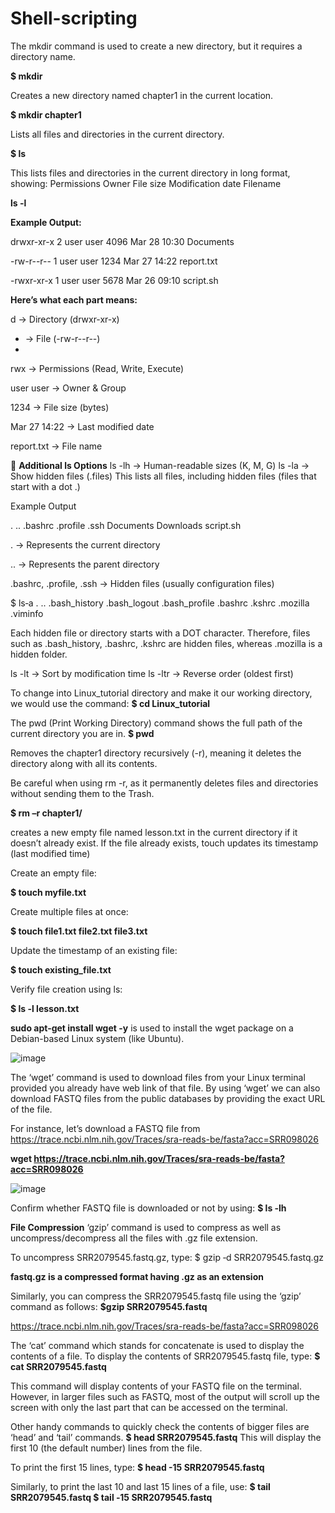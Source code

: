 # Shell-scripting

The mkdir command is used to create a new directory, but it requires a directory name.

**$ mkdir**

Creates a new directory named chapter1 in the current location.

**$ mkdir chapter1**

Lists all files and directories in the current directory.

**$  ls**

This lists files and directories in the current directory in long format, showing:
Permissions
Owner
File size
Modification date
Filename

**ls -l**

**Example Output:**

drwxr-xr-x  2 user user  4096 Mar 28 10:30 Documents

-rw-r--r--  1 user user  1234 Mar 27 14:22 report.txt

-rwxr-xr-x  1 user user  5678 Mar 26 09:10 script.sh

**Here’s what each part means:**

d → Directory (drwxr-xr-x)

- → File (-rw-r--r--)
- 
rwx → Permissions (Read, Write, Execute)

user user → Owner & Group

1234 → File size (bytes)

Mar 27 14:22 → Last modified date

report.txt → File name


📌 **Additional ls Options**
ls -lh → Human-readable sizes (K, M, G)
ls -la → Show hidden files (.files)
This lists all files, including hidden files (files that start with a dot .)

Example Output

.  ..  .bashrc  .profile  .ssh  Documents  Downloads  script.sh

. → Represents the current directory

.. → Represents the parent directory

.bashrc, .profile, .ssh → Hidden files (usually configuration files)

$ ls‐a
. .. .bash_history .bash_logout .bash_profile
.bashrc .kshrc .mozilla .viminfo

Each hidden file or directory starts with a DOT character.
Therefore, files such as .bash_history, .bashrc, .kshrc are hidden
files, whereas .mozilla is a hidden folder.

ls -lt → Sort by modification time
ls -ltr → Reverse order (oldest first)

To change into Linux_tutorial directory and make it our working directory, we would use the command:
**$ cd Linux_tutorial**

The pwd (Print Working Directory) command shows the full path of the current directory you are in.
**$ pwd**

Removes the chapter1 directory recursively (-r), meaning it deletes the directory along with all its contents.

Be careful when using rm -r, as it permanently deletes files and directories without sending them to the Trash.

**$ rm –r chapter1/**

creates a new empty file named lesson.txt in the current directory if it doesn’t already exist. If the file already exists, touch updates its timestamp (last modified time)

Create an empty file:

**$ touch myfile.txt**

Create multiple files at once:

**$ touch file1.txt file2.txt file3.txt**

Update the timestamp of an existing file:

**$ touch existing_file.txt**

Verify file creation using ls:

**$ ls -l lesson.txt**

**sudo apt-get install wget -y** is used to install the wget package on a Debian-based Linux system (like Ubuntu).

![image](https://github.com/user-attachments/assets/929fcd21-1430-4cdf-a3a1-294b05e0a9cf)

The ‘wget’ command is used to download files from your Linux terminal provided you already have web link of that file. By using ‘wget’ we can also download FASTQ files from the public databases by providing the exact URL of the file.

For instance, let’s download a FASTQ file from https://trace.ncbi.nlm.nih.gov/Traces/sra-reads-be/fasta?acc=SRR098026

**wget https://trace.ncbi.nlm.nih.gov/Traces/sra-reads-be/fasta?acc=SRR098026**

![image](https://github.com/user-attachments/assets/358bfef5-d9d0-43ac-b974-b883814238c2)


Confirm whether FASTQ file is downloaded or not by using:
**$ ls ‐lh**

**File Compression**
‘gzip’ command is used to compress as well as uncompress/decompress
all the files with .gz file extension.

To uncompress SRR2079545.fastq.gz, type:
$ gzip ‐d SRR2079545.fastq.gz

**fastq.gz is a compressed format having .gz as an extension**

Similarly, you can compress the SRR2079545.fastq file using the ‘gzip’ command as follows:
**$gzip SRR2079545.fastq**


https://trace.ncbi.nlm.nih.gov/Traces/sra-reads-be/fasta?acc=SRR098026

The ‘cat’ command which stands for concatenate is used to display the contents of a file. To display the contents of SRR2079545.fastq file, type:
**$ cat SRR2079545.fastq**

This command will display contents of your FASTQ file on the terminal. However, in larger files such as FASTQ, most of the output will scroll up the screen with only the last part that can be accessed on the terminal.

Other handy commands to quickly check the contents of bigger files are ‘head’ and ‘tail’ commands.
**$ head SRR2079545.fastq**
This will display the first 10 (the default number) lines from the file.

To print the first 15 lines, type:
**$ head -15 SRR2079545.fastq**

Similarly, to print the last 10 and last 15 lines of a file, use:
**$ tail SRR2079545.fastq
$ tail ‐15 SRR2079545.fastq**




